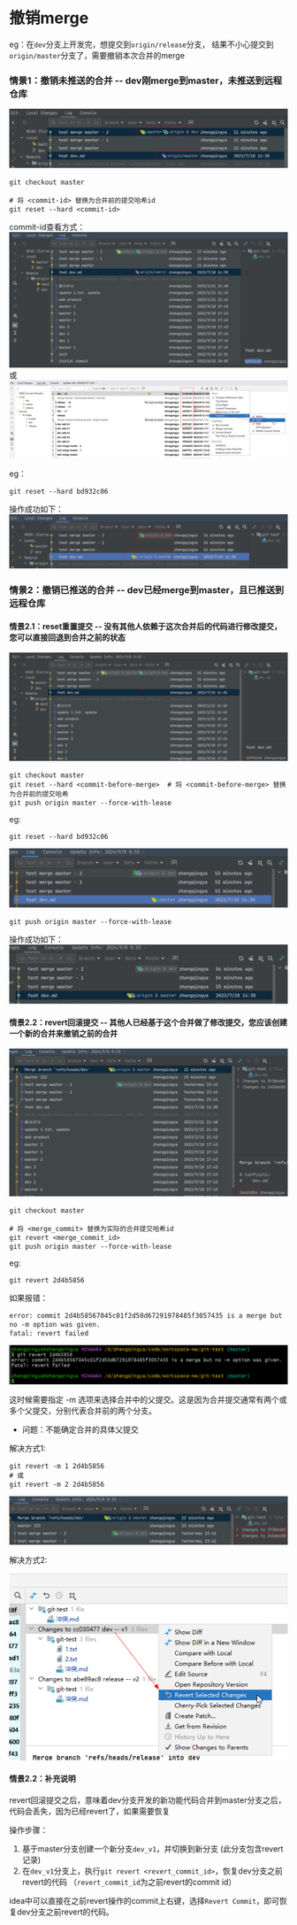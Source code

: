 # 撤销merge

eg：在`dev`分支上开发完，想提交到`origin/release`分支，
结果不小心提交到`origin/master`分支了，需要撤销本次合并的merge

### 情景1：撤销未推送的合并 -- dev刚merge到master，未推送到远程仓库

![](./images/17-撤销merge_1725724415224.png)

```shell
git checkout master

# 将 <commit-id> 替换为合并前的提交哈希id
git reset --hard <commit-id>
```

commit-id查看方式：
![](./images/17-撤销merge_1725724645136.png)
或
![](./images/17-撤销merge-1726639171183.png)

eg：

```shell
git reset --hard bd932c06
```

操作成功如下：
![](./images/17-撤销merge_1725724711312.png)


### 情景2：撤销已推送的合并 -- dev已经merge到master，且已推送到远程仓库

#### 情景2.1：reset重置提交 -- 没有其他人依赖于这次合并后的代码进行修改提交，您可以直接回退到合并之前的状态

![](./images/17-撤销merge_1725726831445.png)

```shell
git checkout master
git reset --hard <commit-before-merge>  # 将 <commit-before-merge> 替换为合并前的提交哈希
git push origin master --force-with-lease
```

eg: 

```shell
git reset --hard bd932c06
```

![](./images/17-撤销merge_1725726901551.png)

```shell
git push origin master --force-with-lease
```

操作成功如下：
![](./images/17-撤销merge_1725726982966.png)

#### 情景2.2：revert回滚提交 -- 其他人已经基于这个合并做了修改提交，您应该创建一个新的合并来撤销之前的合并

![](./images/17-撤销merge_1725728627169.png)


```shell
git checkout master

# 将 <merge_commit> 替换为实际的合并提交哈希id
git revert <merge_commit_id>
git push origin master --force-with-lease
```

eg:

```shell
git revert 2d4b5856
```

如果报错：

```shell
error: commit 2d4b58567045c01f2d50d67291978485f3057435 is a merge but no -m option was given.
fatal: revert failed
```

![](./images/17-撤销merge_1725728750371.png)

这时候需要指定 -m 选项来选择合并中的父提交。这是因为合并提交通常有两个或多个父提交，分别代表合并前的两个分支。

- 问题：不能确定合并的具体父提交

解决方式1: 

```shell
git revert -m 1 2d4b5856
# 或
git revert -m 2 2d4b5856
```

![](./images/17-撤销merge-1726642589227.png)

解决方式2:

![](./images/17-撤销merge-1726643017062.png)


#### 情景2.2：补充说明

revert回滚提交之后，意味着dev分支开发的新功能代码合并到master分支之后，代码会丢失，因为已经revert了，如果需要恢复

操作步骤：

1. 基于master分支创建一个新分支`dev_v1`，并切换到新分支 (此分支包含revert记录)
2. 在`dev_v1`分支上，执行`git revert <revert_commit_id>`，恢复dev分支之前revert的代码 （`revert_commit_id`为之前revert的commit id）

idea中可以直接在之前revert操作的commit上右键，选择`Revert Commit`，即可恢复dev分支之前revert的代码。